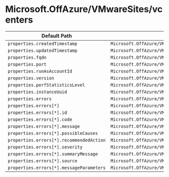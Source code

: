 # Microsoft.OffAzure/VMwareSites/vcenters

| Default Path | Alias |
|---|---|
| `properties.createdTimestamp` | `Microsoft.OffAzure/VMwareSites/vCenters/createdTimestamp` |
| `properties.updatedTimestamp` | `Microsoft.OffAzure/VMwareSites/vCenters/updatedTimestamp` |
| `properties.fqdn` | `Microsoft.OffAzure/VMwareSites/vCenters/fqdn` |
| `properties.port` | `Microsoft.OffAzure/VMwareSites/vCenters/port` |
| `properties.runAsAccountId` | `Microsoft.OffAzure/VMwareSites/vCenters/runAsAccountId` |
| `properties.version` | `Microsoft.OffAzure/VMwareSites/vCenters/version` |
| `properties.perfStatisticsLevel` | `Microsoft.OffAzure/VMwareSites/vCenters/perfStatisticsLevel` |
| `properties.instanceUuid` | `Microsoft.OffAzure/VMwareSites/vCenters/instanceUuid` |
| `properties.errors` | `Microsoft.OffAzure/VMwareSites/vCenters/errors` |
| `properties.errors[*]` | `Microsoft.OffAzure/VMwareSites/vCenters/errors[*]` |
| `properties.errors[*].id` | `Microsoft.OffAzure/VMwareSites/vCenters/errors[*].id` |
| `properties.errors[*].code` | `Microsoft.OffAzure/VMwareSites/vCenters/errors[*].code` |
| `properties.errors[*].message` | `Microsoft.OffAzure/VMwareSites/vCenters/errors[*].message` |
| `properties.errors[*].possibleCauses` | `Microsoft.OffAzure/VMwareSites/vCenters/errors[*].possibleCauses` |
| `properties.errors[*].recommendedAction` | `Microsoft.OffAzure/VMwareSites/vCenters/errors[*].recommendedAction` |
| `properties.errors[*].severity` | `Microsoft.OffAzure/VMwareSites/vCenters/errors[*].severity` |
| `properties.errors[*].summaryMessage` | `Microsoft.OffAzure/VMwareSites/vCenters/errors[*].summaryMessage` |
| `properties.errors[*].source` | `Microsoft.OffAzure/VMwareSites/vCenters/errors[*].source` |
| `properties.errors[*].messageParameters` | `Microsoft.OffAzure/VMwareSites/vCenters/errors[*].messageParameters` |

